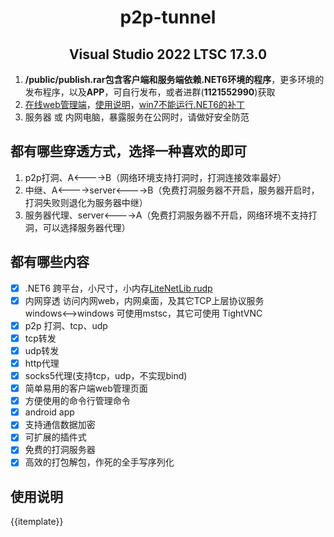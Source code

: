 <!--
 * @Author: snltty
 * @Date: 2021-08-22 14:09:03
 * @LastEditors: snltty
 * @LastEditTime: 2022-08-01 16:17:49
 * @version: v1.0.0
 * @Descripttion: 功能说明
 * @FilePath: \client.service.ui.webd:\Desktop\p2p-tunnel\README.md
-->
<div align="center">

# p2p-tunnel
## Visual Studio 2022 LTSC 17.3.0

</div>

1. **/public/publish.rar包含客户端和服务端依赖.NET6环境的程序**，更多环境的发布程序，以及**APP**，可自行发布，或者进群(**1121552990**)获取
2. <a href="http://snltty.gitee.io/p2p-tunnel/" target="_blank">在线web管理端</a>，<a href="https://www.cnblogs.com/snltty/" target="_blank">使用说明</a>，<a href="https://update7.simplix.info/UpdatePack7R2.exe" target="_blank">win7不能运行.NET6的补丁</a>
3. 服务器 或 内网电脑，暴露服务在公网时，请做好安全防范

## 都有哪些穿透方式，选择一种喜欢的即可
1. p2p打洞、A<---->B（网络环境支持打洞时，打洞连接效率最好）
2. 中继、A<---->server<---->B（免费打洞服务器不开启，服务器开启时，打洞失败则退化为服务器中继）
3. 服务器代理、server<---->A（免费打洞服务器不开启，网络环境不支持打洞，可以选择服务器代理）

## 都有哪些内容
- [x] .NET6 跨平台，小尺寸，小内存<a href="https://github.com/RevenantX/LiteNetLib" target="_blank">LiteNetLib rudp</a>
- [x] 内网穿透 访问内网web，内网桌面，及其它TCP上层协议服务<br>windows<-->windows 可使用mstsc，其它可使用 TightVNC
- [x] p2p 打洞、tcp、udp
- [x] tcp转发
- [x] udp转发
- [x] http代理
- [x] socks5代理(支持tcp，udp，不实现bind)
- [x] 简单易用的客户端web管理页面
- [x] 方便使用的命令行管理命令
- [x] android app
- [x] 支持通信数据加密
- [x] 可扩展的插件式
- [x] 免费的打洞服务器
- [x] 高效的打包解包，作死的全手写序列化

## 使用说明
{{itemplate}}
